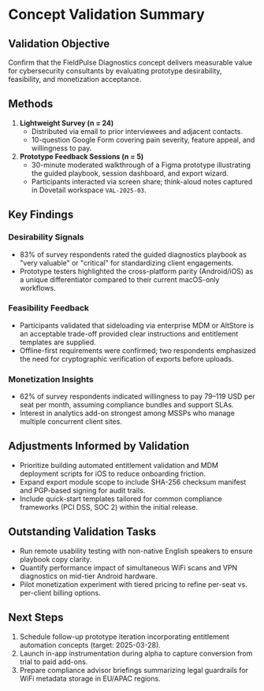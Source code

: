 # Concept Validation Summary

## Validation Objective
Confirm that the FieldPulse Diagnostics concept delivers measurable value for cybersecurity consultants by evaluating prototype desirability, feasibility, and monetization acceptance.

## Methods
1. **Lightweight Survey (n = 24)**
   - Distributed via email to prior interviewees and adjacent contacts.
   - 10-question Google Form covering pain severity, feature appeal, and willingness to pay.
2. **Prototype Feedback Sessions (n = 5)**
   - 30-minute moderated walkthrough of a Figma prototype illustrating the guided playbook, session dashboard, and export wizard.
   - Participants interacted via screen share; think-aloud notes captured in Dovetail workspace `VAL-2025-03`.

## Key Findings
### Desirability Signals
- 83% of survey respondents rated the guided diagnostics playbook as "very valuable" or "critical" for standardizing client engagements.
- Prototype testers highlighted the cross-platform parity (Android/iOS) as a unique differentiator compared to their current macOS-only workflows.

### Feasibility Feedback
- Participants validated that sideloading via enterprise MDM or AltStore is an acceptable trade-off provided clear instructions and entitlement templates are supplied.
- Offline-first requirements were confirmed; two respondents emphasized the need for cryptographic verification of exports before uploads.

### Monetization Insights
- 62% of survey respondents indicated willingness to pay $79–$119 USD per seat per month, assuming compliance bundles and support SLAs.
- Interest in analytics add-on strongest among MSSPs who manage multiple concurrent client sites.

## Adjustments Informed by Validation
- Prioritize building automated entitlement validation and MDM deployment scripts for iOS to reduce onboarding friction.
- Expand export module scope to include SHA-256 checksum manifest and PGP-based signing for audit trails.
- Include quick-start templates tailored for common compliance frameworks (PCI DSS, SOC 2) within the initial release.

## Outstanding Validation Tasks
- Run remote usability testing with non-native English speakers to ensure playbook copy clarity.
- Quantify performance impact of simultaneous WiFi scans and VPN diagnostics on mid-tier Android hardware.
- Pilot monetization experiment with tiered pricing to refine per-seat vs. per-client billing options.

## Next Steps
1. Schedule follow-up prototype iteration incorporating entitlement automation concepts (target: 2025-03-28).
2. Launch in-app instrumentation during alpha to capture conversion from trial to paid add-ons.
3. Prepare compliance advisor briefings summarizing legal guardrails for WiFi metadata storage in EU/APAC regions.
